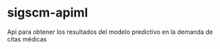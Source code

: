 # sigscm-apiml
Api para obtener los resultados del modelo predictivo en la demanda de citas médicas
